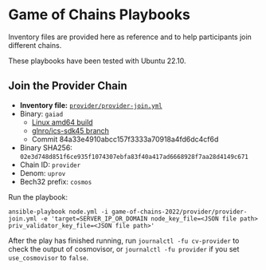 # Game of Chains Playbooks

Inventory files are provided here as reference and to help participants join different chains.

These playbooks have been tested with Ubuntu 22.10.

## Join the Provider Chain

* **Inventory file:** [`provider/provider-join.yml`](provider/provider-join.yml)
* Binary: `gaiad`
  * [Linux amd64 build](https://github.com/hyphacoop/ics-testnets/raw/goc-day-1/game-of-chains-2022/provider/gaiad)
  * [glnro/ics-sdk45 branch](https://github.com/jtremback/gaia/tree/glnro/ics-sdk45)
  * Commit 84a33e4910abcc157f3333a70918a4fd6dc4cf6d
* Binary SHA256: `02e3d748d851f6ce935f1074307ebfa83f40a417ad6668928f7aa28d4149c671`
* Chain ID: `provider`
* Denom: `uprov`
* Bech32 prefix: `cosmos`

Run the playbook:
```
ansible-playbook node.yml -i game-of-chains-2022/provider/provider-join.yml -e 'target=SERVER_IP_OR_DOMAIN node_key_file=<JSON file path> priv_validator_key_file=<JSON file path>'
```

After the play has finished running, run `journalctl -fu cv-provider` to check the output of cosmovisor, or `journalctl -fu provider` if you set `use_cosmovisor` to `false`.

